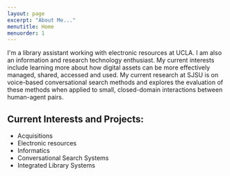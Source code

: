 ```yaml
---
layout: page
excerpt: "About Me..."
menutitle: Home
menuorder: 1
---
```


I'm a library assistant working with electronic resources at UCLA. I am also an information and research technology enthusiast. My current interests include learning more about how digital assets can be more effectively managed, shared, accessed and used. My current research at SJSU is on voice-based conversational search methods and explores the evaluation of these methods when applied to small, closed-domain interactions between human-agent pairs.

## Current Interests and Projects:

- Acquisitions
- Electronic resources
- Informatics
- Conversational Search Systems
- Integrated Library Systems
